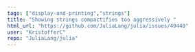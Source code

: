 ```yaml
---
tags: ["display-and-printing","strings"]
title: "Showing strings compactifies too aggressively "
html_url: "https://github.com/JuliaLang/julia/issues/49440"
user: "KristofferC"
repo: "JuliaLang/julia"
---
```


